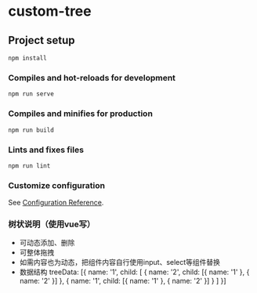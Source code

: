 # custom-tree

## Project setup
```
npm install
```

### Compiles and hot-reloads for development
```
npm run serve
```

### Compiles and minifies for production
```
npm run build
```

### Lints and fixes files
```
npm run lint
```

### Customize configuration
See [Configuration Reference](https://cli.vuejs.org/config/).


### 树状说明（使用vue写）
+ 可动态添加、删除
+ 可整体拖拽
+ 如需内容也为动态，把组件内容自行使用input、select等组件替换
+ 数据结构
treeData: [{
    name: '1',
    child: [
        { name: '2',
        child: [{ name: '1' }, { name: '2' }]
        },
        { name: '1',
        child: [{ name: '1' }, { name: '2' }]
        }
    ]
}]